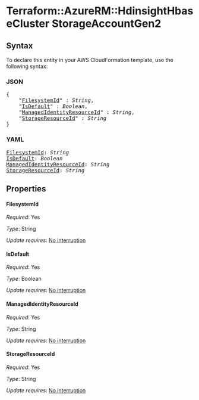 # Terraform::AzureRM::HdinsightHbaseCluster StorageAccountGen2

## Syntax

To declare this entity in your AWS CloudFormation template, use the following syntax:

### JSON

<pre>
{
    "<a href="#filesystemid" title="FilesystemId">FilesystemId</a>" : <i>String</i>,
    "<a href="#isdefault" title="IsDefault">IsDefault</a>" : <i>Boolean</i>,
    "<a href="#managedidentityresourceid" title="ManagedIdentityResourceId">ManagedIdentityResourceId</a>" : <i>String</i>,
    "<a href="#storageresourceid" title="StorageResourceId">StorageResourceId</a>" : <i>String</i>
}
</pre>

### YAML

<pre>
<a href="#filesystemid" title="FilesystemId">FilesystemId</a>: <i>String</i>
<a href="#isdefault" title="IsDefault">IsDefault</a>: <i>Boolean</i>
<a href="#managedidentityresourceid" title="ManagedIdentityResourceId">ManagedIdentityResourceId</a>: <i>String</i>
<a href="#storageresourceid" title="StorageResourceId">StorageResourceId</a>: <i>String</i>
</pre>

## Properties

#### FilesystemId

_Required_: Yes

_Type_: String

_Update requires_: [No interruption](https://docs.aws.amazon.com/AWSCloudFormation/latest/UserGuide/using-cfn-updating-stacks-update-behaviors.html#update-no-interrupt)

#### IsDefault

_Required_: Yes

_Type_: Boolean

_Update requires_: [No interruption](https://docs.aws.amazon.com/AWSCloudFormation/latest/UserGuide/using-cfn-updating-stacks-update-behaviors.html#update-no-interrupt)

#### ManagedIdentityResourceId

_Required_: Yes

_Type_: String

_Update requires_: [No interruption](https://docs.aws.amazon.com/AWSCloudFormation/latest/UserGuide/using-cfn-updating-stacks-update-behaviors.html#update-no-interrupt)

#### StorageResourceId

_Required_: Yes

_Type_: String

_Update requires_: [No interruption](https://docs.aws.amazon.com/AWSCloudFormation/latest/UserGuide/using-cfn-updating-stacks-update-behaviors.html#update-no-interrupt)

